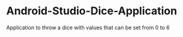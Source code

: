 # Android-Studio-Dice-Application
Application to throw a dice with values that can be set from 0 to 6
